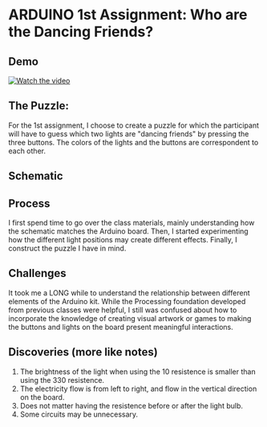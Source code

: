 # ARDUINO 1st Assignment: Who are the Dancing Friends? 


## Demo 
[![Watch the video](Images/one.jpg)](https://www.youtube.com/watch?v=8rpgXjDVZX0)

## The Puzzle: 
For the 1st assignment, I choose to create a puzzle for which the participant will have to guess which two lights are "dancing friends" by pressing the three buttons. The colors of the lights and the buttons are correspondent to each other. 

## Schematic 


## Process
I first spend time to go over the class materials, mainly understanding how the schematic matches the Arduino board. Then, I started experimenting how the different light positions may create different effects. Finally, I construct the puzzle I have in mind. 

## Challenges
It took me a LONG while to understand the relationship between different elements of the Arduino kit. While the Processing foundation developed from previous classes were helpful, I still was confused about how to incorporate the knowledge of creating visual artwork or games to making the buttons and lights on the board present meaningful interactions. 


## Discoveries (more like notes)
1. The brightness of the light when using the 10 resistence is smaller than using the 330 resistence. 
2. The electricity flow is from left to right, and flow in the vertical direction on the board. 
3. Does not matter having the resistence before or after the light bulb.
4. Some circuits may be unnecessary. 


